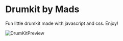 # Drumkit by Mads
Fun little drumkit made with javascript and css. Enjoy!



![DrumKitPreview](https://user-images.githubusercontent.com/112859796/213931495-0495eca4-e680-42fc-9427-feab247a45d9.png)
